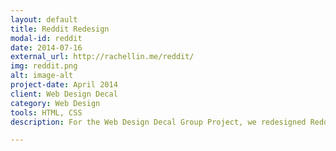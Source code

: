```yaml
---
layout: default
title: Reddit Redesign
modal-id: reddit
date: 2014-07-16
external_url: http://rachellin.me/reddit/
img: reddit.png
alt: image-alt
project-date: April 2014
client: Web Design Decal
category: Web Design
tools: HTML, CSS
description: For the Web Design Decal Group Project, we redesigned Reddit in a format inspired by Tumblr's clean interface and color contrasts.

---
```


